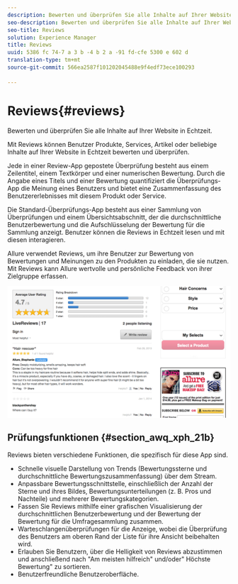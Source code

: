 ```yaml
---
description: Bewerten und überprüfen Sie alle Inhalte auf Ihrer Website in Echtzeit.
seo-description: Bewerten und überprüfen Sie alle Inhalte auf Ihrer Website in Echtzeit.
seo-title: Reviews
solution: Experience Manager
title: Reviews
uuid: 5386 fc 74-7 a 3 b -4 b 2 a -91 fd-cfe 5300 e 602 d
translation-type: tm+mt
source-git-commit: 566ea2587f101202045488e9f4edf73ece100293

---
```



# Reviews{#reviews}

Bewerten und überprüfen Sie alle Inhalte auf Ihrer Website in Echtzeit.

Mit Reviews können Benutzer Produkte, Services, Artikel oder beliebige Inhalte auf Ihrer Website in Echtzeit bewerten und überprüfen.

Jede in einer Review-App gepostete Überprüfung besteht aus einem Zeilentitel, einem Textkörper und einer numerischen Bewertung. Durch die Angabe eines Titels und einer Bewertung quantifiziert die Überprüfungs-App die Meinung eines Benutzers und bietet eine Zusammenfassung des Benutzererlebnisses mit diesem Produkt oder Service.

Die Standard-Überprüfungs-App besteht aus einer Sammlung von Überprüfungen und einem Übersichtsabschnitt, der die durchschnittliche Benutzerbewertung und die Aufschlüsselung der Bewertung für die Sammlung anzeigt. Benutzer können die Reviews in Echtzeit lesen und mit diesen interagieren.

Allure verwendet Reviews, um ihre Benutzer zur Bewertung von Bewertungen und Meinungen zu den Produkten zu einladen, die sie nutzen. Mit Reviews kann Allure wertvolle und persönliche Feedback von ihrer Zielgruppe erfassen.

![](assets/ReviewsAllure.png)

## Prüfungsfunktionen {#section_awq_xph_21b}

Reviews bieten verschiedene Funktionen, die spezifisch für diese App sind.

* Schnelle visuelle Darstellung von Trends (Bewertungssterne und durchschnittliche Bewertungszusammenfassung) über dem Stream.
* Anpassbare Bewertungsschnittstelle, einschließlich der Anzahl der Sterne und ihres Bildes, Bewertungsunterteilungen (z. B. Pros und Nachteile) und mehrerer Bewertungskategorien.
* Fassen Sie Reviews mithilfe einer grafischen Visualisierung der durchschnittlichen Benutzerbewertung und der Bewertung der Bewertung für die Umfragesammlung zusammen.
* Warteschlangenüberprüfungen für die Anzeige, wobei die Überprüfung des Benutzers am oberen Rand der Liste für ihre Ansicht beibehalten wird.
* Erlauben Sie Benutzern, über die Helligkeit von Reviews abzustimmen und anschließend nach "Am meisten hilfreich" und/oder" Höchste Bewertung" zu sortieren.
* Benutzerfreundliche Benutzeroberfläche.

